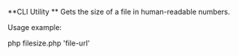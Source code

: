 **CLI Utility
**
Gets the size of a file in human-readable numbers.

Usage example:

php filesize.php 'file-url'